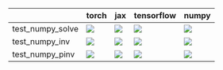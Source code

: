 |                  | torch                                                                                                                                                                                  | jax                                                                                                                                                                                | tensorflow                                                                                                                                                                             | numpy                                                                                                                                                                                  |
|:-----------------|:---------------------------------------------------------------------------------------------------------------------------------------------------------------------------------------|:-----------------------------------------------------------------------------------------------------------------------------------------------------------------------------------|:---------------------------------------------------------------------------------------------------------------------------------------------------------------------------------------|:---------------------------------------------------------------------------------------------------------------------------------------------------------------------------------------|
| test_numpy_solve | <a href="https://github.com/unifyai/ivy/actions/runs/3910909831/jobs/6683665616" rel="noopener noreferrer" target="_blank"><img src=https://img.shields.io/badge/-success-success></a> | <a href="https://github.com/unifyai/ivy/actions/runs/3910909831/jobs/6683665616" rel="noopener noreferrer" target="_blank"><img src=https://img.shields.io/badge/-failure-red></a> | <a href="https://github.com/unifyai/ivy/actions/runs/3910909831/jobs/6683665616" rel="noopener noreferrer" target="_blank"><img src=https://img.shields.io/badge/-failure-red></a>     | <a href="https://github.com/unifyai/ivy/actions/runs/3910909831/jobs/6683665616" rel="noopener noreferrer" target="_blank"><img src=https://img.shields.io/badge/-success-success></a> |
| test_numpy_inv   | <a href="https://github.com/unifyai/ivy/actions/runs/3910909831/jobs/6683665616" rel="noopener noreferrer" target="_blank"><img src=https://img.shields.io/badge/-failure-red></a>     | <a href="https://github.com/unifyai/ivy/actions/runs/3910909831/jobs/6683665616" rel="noopener noreferrer" target="_blank"><img src=https://img.shields.io/badge/-failure-red></a> | <a href="https://github.com/unifyai/ivy/actions/runs/3910909831/jobs/6683665616" rel="noopener noreferrer" target="_blank"><img src=https://img.shields.io/badge/-failure-red></a>     | <a href="https://github.com/unifyai/ivy/actions/runs/3910909831/jobs/6683665616" rel="noopener noreferrer" target="_blank"><img src=https://img.shields.io/badge/-success-success></a> |
| test_numpy_pinv  | <a href="https://github.com/unifyai/ivy/actions/runs/3910909831/jobs/6683665616" rel="noopener noreferrer" target="_blank"><img src=https://img.shields.io/badge/-failure-red></a>     | <a href="https://github.com/unifyai/ivy/actions/runs/3910909831/jobs/6683665616" rel="noopener noreferrer" target="_blank"><img src=https://img.shields.io/badge/-failure-red></a> | <a href="https://github.com/unifyai/ivy/actions/runs/3910909831/jobs/6683665616" rel="noopener noreferrer" target="_blank"><img src=https://img.shields.io/badge/-success-success></a> | <a href="https://github.com/unifyai/ivy/actions/runs/3910909831/jobs/6683665616" rel="noopener noreferrer" target="_blank"><img src=https://img.shields.io/badge/-success-success></a> |